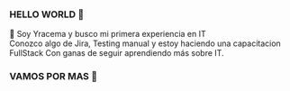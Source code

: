 
### HELLO WORLD 👋

📌 Soy Yracema y busco mi primera experiencia en IT  
Conozco algo de Jira, Testing manual y estoy haciendo una capacitacion FullStack
Con ganas de  seguir aprendiendo más sobre IT.

### VAMOS POR MAS 🚀

<!--
**YracemaM/YracemaM** is a ✨ _special_ ✨ repository because its `README.md` (this file) appears on your GitHub profile.

Here are some ideas to get you started:

- 🔭 I’m currently working on ...
- 🌱 I’m currently learning ...
- 👯 I’m looking to collaborate on ...
- 🤔 I’m looking for help with ...
- 💬 Ask me about ...
- 📫 How to reach me: ...
- 😄 Pronouns: ...
- ⚡ Fun fact: ...
-->
